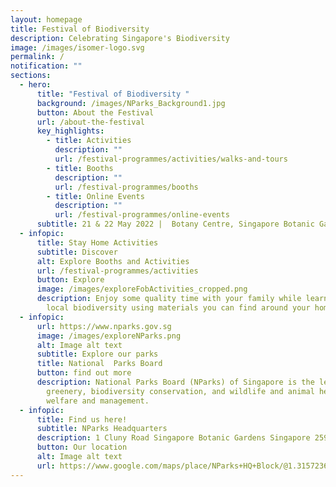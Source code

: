 ```yaml
---
layout: homepage
title: Festival of Biodiversity
description: Celebrating Singapore's Biodiversity
image: /images/isomer-logo.svg
permalink: /
notification: ""
sections:
  - hero:
      title: "Festival of Biodiversity "
      background: /images/NParks_Background1.jpg
      button: About the Festival
      url: /about-the-festival
      key_highlights:
        - title: Activities
          description: ""
          url: /festival-programmes/activities/walks-and-tours
        - title: Booths
          description: ""
          url: /festival-programmes/booths
        - title: Online Events
          description: ""
          url: /festival-programmes/online-events
      subtitle: 21 & 22 May 2022 |  Botany Centre, Singapore Botanic Gardens
  - infopic:
      title: Stay Home Activities
      subtitle: Discover
      alt: Explore Booths and Activities
      url: /festival-programmes/activities
      button: Explore
      image: /images/exploreFobActivities_cropped.png
      description: Enjoy some quality time with your family while learning about our
        local biodiversity using materials you can find around your home.
  - infopic:
      url: https://www.nparks.gov.sg
      image: /images/exploreNParks.png
      alt: Image alt text
      subtitle: Explore our parks
      title: National  Parks Board
      button: find out more
      description: National Parks Board (NParks) of Singapore is the lead agency for
        greenery, biodiversity conservation, and wildlife and animal health,
        welfare and management.
  - infopic:
      title: Find us here!
      subtitle: NParks Headquarters
      description: 1 Cluny Road Singapore Botanic Gardens Singapore 259569
      button: Our location
      alt: Image alt text
      url: https://www.google.com/maps/place/NParks+HQ+Block/@1.3157236,103.8154619,18z/data=!4m9!1m2!2m1!1snparks+hq!3m5!1s0x31da1a1c9935836f:0x44b9451dd990ae29!8m2!3d1.3157193!4d103.8165573!15sCglucGFya3MgaHGSARBjb3Jwb3JhdGVfb2ZmaWNl
---
```

